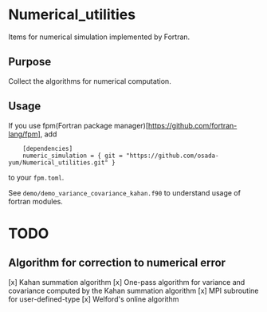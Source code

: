 # Numerical_utilities
Items for numerical simulation implemented by Fortran.

## Purpose
Collect the algorithms for numerical computation.

## Usage
If you use fpm(Fortran package manager)[https://github.com/fortran-lang/fpm],
add
```
    [dependencies]
    numeric_simulation = { git = "https://github.com/osada-yum/Numerical_utilities.git" }
```
to your `fpm.toml`.

See `demo/demo_variance_covariance_kahan.f90` to understand usage of fortran modules.

# TODO

## Algorithm for correction to numerical error
[x] Kahan summation algorithm
[x] One-pass algorithm for variance and covariance computed by the Kahan summation algorithm
  [x] MPI subroutine for user-defined-type
[x] Welford's online algorithm
